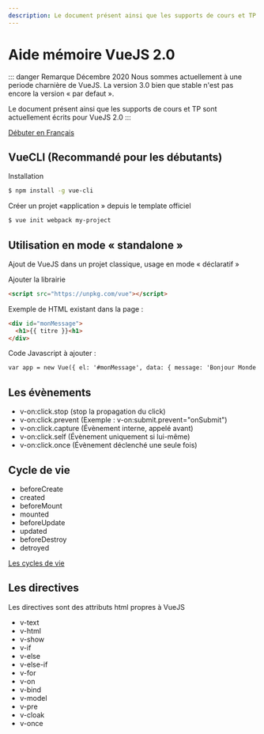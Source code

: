 ```yaml
---
description: Le document présent ainsi que les supports de cours et TP sont actuellement écrits pour VueJS 2.0
---
```


# Aide mémoire VueJS 2.0

::: danger Remarque Décembre 2020
Nous sommes actuellement à une periode charnière de VueJS. La version 3.0 bien que stable n'est pas encore la version « par defaut ».

Le document présent ainsi que les supports de cours et TP sont actuellement écrits pour VueJS 2.0
:::

[Débuter en Français](https://fr.vuejs.org/v2/guide/index.html)

## VueCLI (Recommandé pour les débutants)

Installation

```sh
$ npm install -g vue-cli
```

Créer un projet «application » depuis le template officiel

```sh
$ vue init webpack my-project
```

## Utilisation en mode « standalone »

Ajout de VueJS dans un projet classique, usage en mode « déclaratif »

Ajouter la librairie

```html
<script src="https://unpkg.com/vue"></script>
```

Exemple de HTML existant dans la page :

```html
<div id="monMessage">
  <h1>{{ titre }}<h1>
</div>
```

Code Javascript à ajouter :

```html
var app = new Vue({ el: '#monMessage', data: { message: 'Bonjour Monde' } })
```

## Les évènements

- v-on:click.stop (stop la propagation du click)
- v-on:click.prevent (Exemple : v-on:submit.prevent="onSubmit")
- v-on:click.capture (Évènement interne, appelé avant)
- v-on:click.self (Évènement uniquement si lui-même)
- v-on:click.once (Évènement déclenché une seule fois)

## Cycle de vie

- beforeCreate
- created
- beforeMount
- mounted
- beforeUpdate
- updated
- beforeDestroy
- detroyed

[Les cycles de vie](https://fr.vuejs.org/images/lifecycle.png)

## Les directives

Les directives sont des attributs html propres à VueJS

- v-text
- v-html
- v-show
- v-if
- v-else
- v-else-if
- v-for
- v-on
- v-bind
- v-model
- v-pre
- v-cloak
- v-once
